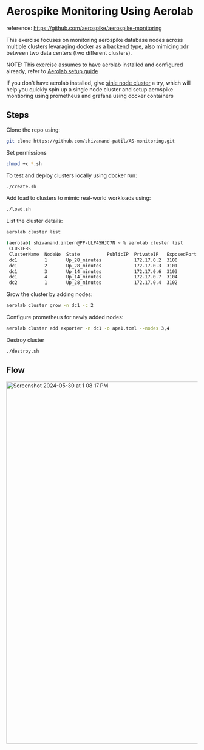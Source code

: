 # Aerospike Monitoring Using Aerolab

reference: https://github.com/aerospike/aerospike-monitoring

This exercise focuses on monitoring aerospike database nodes across multiple clusters levaraging docker as a backend type, also mimicing xdr between two data centers (two different clusters).

NOTE: This exercise assumes to have aerolab installed and configured already, refer to [Aerolab setup guide](https://github.com/shivanand-patil/AS-monitoring/blob/main/aerolab_setup.md) 

If you don't have aerolab installed, give [sinle node cluster](https://github.com/shivanand-patil/AS-monitoring/tree/main/single%20node%20cluster) a try, which will help you quickly spin up a single node cluster and setup aerospike montioring using prometheus and grafana using docker containers

## Steps

Clone the repo using:
```bash
git clone https://github.com/shivanand-patil/AS-monitoring.git
```

Set permissions
```bash
chmod +x *.sh
```

To test and deploy clusters locally using docker run:
```bash
./create.sh
```

Add load to clusters to mimic real-world workloads using:
```bash
./load.sh

```
List the cluster details:
```bash
aerolab cluster list
```
```bash
(aerolab) shivanand.intern@PP-LLP45HJC7N ~ % aerolab cluster list
 CLUSTERS
 ClusterName  NodeNo  State          PublicIP  PrivateIP   ExposedPort  Owner            AsdVer   Arch   Distro  DistroVer  InstanceID    ImageID                         ~
 dc1          1       Up_28_minutes            172.17.0.2  3100         shivanandintern  7.1.0.0  arm64  ubuntu  22.04      bdb268ca810c  aerolab-ubuntu_22.04_arm64:7.1. ~
 dc1          2       Up_28_minutes            172.17.0.3  3101         shivanandintern  7.1.0.0  arm64  ubuntu  22.04      b6a09792dcee  aerolab-ubuntu_22.04_arm64:7.1. ~
 dc1          3       Up_14_minutes            172.17.0.6  3103         shivanandintern  7.1.0.0  arm64  ubuntu  22.04      7ef656efa693  aerolab-ubuntu_22.04_arm64:7.1. ~
 dc1          4       Up_14_minutes            172.17.0.7  3104         shivanandintern  7.1.0.0  arm64  ubuntu  22.04      0d6bad008c5f  aerolab-ubuntu_22.04_arm64:7.1. ~
 dc2          1       Up_28_minutes            172.17.0.4  3102         shivanandintern  7.1.0.0  arm64  ubuntu  22.04      d405fa600a74  aerolab-ubuntu_22.04_arm64:7.1. ~
```
Grow the cluster by adding nodes:
```bash
aerolab cluster grow -n dc1 -c 2
```

Configure prometheus for newly added nodes:
```bash
aerolab cluster add exporter -n dc1 -o ape1.toml --nodes 3,4
```


Destroy cluster
```bash
./destroy.sh
```

## Flow

<img width="951" alt="Screenshot 2024-05-30 at 1 08 17 PM" src="https://github.com/shivanand-patil/AS-monitoring/assets/70444072/6764d7b0-480d-44ed-9b04-3a928f16e57a">

